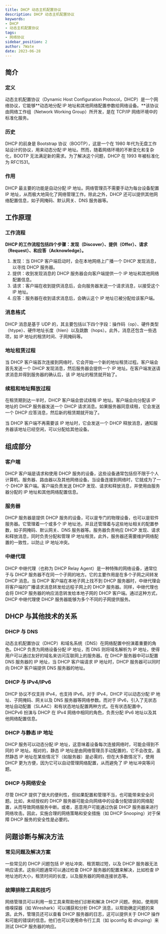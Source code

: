 ```yaml
---
title: DHCP 动态主机配置协议
description: DHCP 动态主机配置协议
keywords:
- DHCP 
- 动态主机配置协议
tags:
- 网络协议
sidebar_position: 2
author: 7Wate
date: 2023-06-28
---
```


## 简介

### 定义

动态主机配置协议（Dynamic Host Configuration Protocol，DHCP）是一个网络协议，它能够**动态地分配 IP 地址和其他网络配置参数给网络设备。**该协议由网络工作组（Network Working Group）所开发，是在 TCP/IP 网络环境中的标准化服务。

### 历史

DHCP 的前身是 Bootstrap 协议（BOOTP），这是一个在 1980 年代为无盘工作站设计的协议，用来动态分配 IP 地址。然而，随着网络环境的不断变化和复杂化，BOOTP 无法满足新的需求。为了解决这个问题，DHCP 在 1993 年被标准化为 RFC1531。

### 作用

DHCP 最主要的功能是自动分配 IP 地址。网络管理员不需要手动为每台设备配置 IP 地址，从而极大地简化了网络管理工作。除此之外，DHCP 还可以提供其他网络配置信息，如子网掩码、默认网关、DNS 服务器等。

## 工作原理

### 工作流程

**DHCP 的工作流程包括四个步骤：发现（Discover）、提供（Offer）、请求（Request）、和应答（Acknowledge）。**

1. 发现：当 DHCP 客户端启动时，会在本地网络上广播一个 DHCP 发现消息，以寻找 DHCP 服务器。
2. 提供：收到发现消息的 DHCP 服务器会向客户端提供一个 IP 地址和其他网络配置信息。
3. 请求：客户端在收到提供消息后，会向服务器发送一个请求消息，以接受这个 IP 地址。
4. 应答：服务器在收到请求消息后，会确认这个 IP 地址已被分配给该客户端。

### 消息格式

DHCP 消息是基于 UDP 的，其主要包括以下四个字段：操作码（op）、硬件类型（htype）、硬件地址长度（hlen）以及跳数（hops）。此外，消息还包含一些选项，如 IP 地址的租赁时间、子网掩码等。

### 地址租赁过程

当 DHCP 客户端首次连接到网络时，它会开始一个新的地址租赁过程。客户端会首先发送一个 DHCP 发现消息，然后服务器会提供一个 IP 地址。在客户端发送请求消息并得到服务器的确认后，该 IP 地址的租赁就开始了。

### 续租和地址释放过程

在租赁期到达一半时，DHCP 客户端会尝试续租 IP 地址。客户端会向分配该 IP 地址的 DHCP 服务器发送一个 DHCP 请求消息。如果服务器同意续租，它会发送一个 DHCP 应答消息，然后新的租赁期就开始了。

当 DHCP 客户端不再需要该 IP 地址时，它会发送一个 DHCP 释放消息，通知服务器该地址已经空闲，可以分配给其他设备。

## 组成部分

### 客户端

DHCP 客户端是请求和使用 DHCP 服务的设备，这些设备通常包括但不限于个人计算机、服务器、路由器以及其他网络设备。当设备连接到网络时，它就成为了一个 DHCP 客户端。客户端负责发送 DHCP 发现、请求和释放消息，并使用由服务器分配的 IP 地址和其他网络配置信息。

### 服务器

DHCP 服务器是提供 DHCP 服务的设备，可以是专门的物理设备，也可以是软件服务器。它管理着一个或多个 IP 地址池，并且还管理着与这些地址相关的配置参数，如子网掩码、默认网关、DNS 服务器等。服务器负责响应 DHCP 发现、请求和释放消息，同时负责分配和管理 IP 地址租赁。此外，服务器还需要维护网络配置的一致性，以防止 IP 地址冲突。

### 中继代理

DHCP 中继代理（也称为 DHCP Relay Agent）是一种特殊的网络设备，通常位于与 DHCP 服务器不在同一个子网的地方。它的主要作用是在多个子网之间转发 DHCP 消息。当 DHCP 客户端在本地子网上找不到 DHCP 服务器时，中继代理会将客户端的广播请求消息转发给远程子网上的 DHCP 服务器。同样，中继代理也会将 DHCP 服务器的响应消息转发给本地子网的 DHCP 客户端。通过这种方式，DHCP 中继代理使 DHCP 服务器能够为多个不同的子网提供服务。

## DHCP 与其他技术的关系

### DHCP 与 DNS

动态主机配置协议（DHCP）和域名系统（DNS）在网络配置中扮演着重要的角色。DHCP 负责为网络设备分配 IP 地址，而 DNS 则将域名解析为 IP 地址，使得用户可以通过友好的域名来访问互联网上的服务器。在 DHCP 服务器中可以配置 DNS 服务器的 IP 地址，当 DHCP 客户端请求 IP 地址时，DHCP 服务器可以同时向 DHCP 客户端提供 DNS 服务器的地址。

### DHCP 与 IPv4/IPv6

DHCP 协议不仅支持 IPv4，也支持 IPv6。对于 IPv4，DHCP 可以动态分配 IP 地址、子网掩码、网关以及 DNS 服务器等网络参数。而对于 IPv6，引入了无状态地址自动配置（SLAAC）和有状态地址配置两种方式。在有状态配置中，DHCPv6 扮演与 DHCP 在 IPv4 网络中相同的角色，负责分配 IPv6 地址以及其他网络配置信息。

### DHCP 与静态 IP 地址

DHCP 服务可以动态分配 IP 地址，这意味着设备每次连接网络时，可能会得到不同的 IP 地址。相对的，静态 IP 地址是由网络管理员手动配置的，它不会改变。虽然静态 IP 地址在某些情况下（如服务器）是必需的，但在大多数情况下，使用 DHCP 更为方便，因为它可以自动管理网络配置，从而避免了 IP 地址冲突等问题。

### DHCP 与网络安全

尽管 DHCP 提供了很大的便利性，但如果配置和管理不当，也可能带来安全问题。比如，未经授权的 DHCP 服务器可能会向网络中的设备分配错误的网络配置，从而导致网络服务中断。或者，恶意用户可能通过伪装 DHCP 服务器来进行网络攻击。因此，实施合理的网络策略和安全措施（如 DHCP Snooping）对于保障 DHCP 服务的安全性是必要的。

## 问题诊断与解决方法

### 常见问题及解决方案

一些常见的 DHCP 问题包括 IP 地址冲突、租赁期过短，以及 DHCP 服务器无法响应请求。这些问题通常可以通过检查 DHCP 服务器的配置来解决，比如检查 IP 地址池的大小，租赁时间的长度，以及服务器的网络连接状态等。

### 故障排除工具和技巧

网络管理员可以利用一些工具来帮助他们诊断和解决 DHCP 问题。例如，使用网络嗅探器（如 Wireshark）可以捕获和分析 DHCP 消息，以帮助确定问题的来源。此外，管理员还可以查看 DHCP 服务器的日志，这可以提供关于 DHCP 操作和可能的错误的信息。他们也可以使用命令行工具（如 ipconfig 和 dhcping）来测试 DHCP 服务器的响应。
